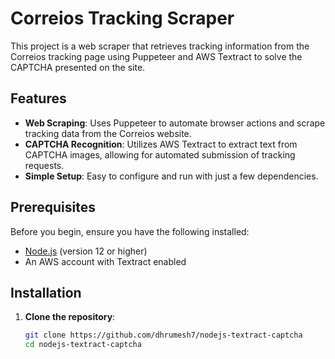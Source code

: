# Correios Tracking Scraper

This project is a web scraper that retrieves tracking information from the Correios tracking page using Puppeteer and AWS Textract to solve the CAPTCHA presented on the site.

## Features

- **Web Scraping**: Uses Puppeteer to automate browser actions and scrape tracking data from the Correios website.
- **CAPTCHA Recognition**: Utilizes AWS Textract to extract text from CAPTCHA images, allowing for automated submission of tracking requests.
- **Simple Setup**: Easy to configure and run with just a few dependencies.

## Prerequisites

Before you begin, ensure you have the following installed:

- [Node.js](https://nodejs.org/) (version 12 or higher)
- An AWS account with Textract enabled

## Installation

1. **Clone the repository**:
   ```bash
   git clone https://github.com/dhrumesh7/nodejs-textract-captcha
   cd nodejs-textract-captcha
```

